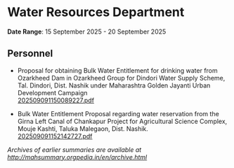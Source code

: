 # Water Resources Department

**Date Range**: 15 September 2025 - 20 September 2025


## Personnel
- Proposal for obtaining Bulk Water Entitlement for drinking water from Ozarkheed Dam in Ozarkheed Group for Dindori Water Supply Scheme, Tal. Dindori, Dist. Nashik under Maharashtra Golden Jayanti Urban Development Campaign\
  [202509091150089227.pdf](https://gr.maharashtra.gov.in/Site/Upload/Government%20Resolutions/English/202509091150089227.pdf)

- Bulk Water Entitlement Proposal regarding water reservation from the Girna Left Canal of Chankapur Project for Agricultural Science Complex, Mouje Kashti, Taluka Malegaon, Dist. Nashik.\
  [202509091152142727.pdf](https://gr.maharashtra.gov.in/Site/Upload/Government%20Resolutions/English/202509091152142727.pdf)


*Archives of earlier summaries are available at http://mahsummary.orgpedia.in/en/archive.html*